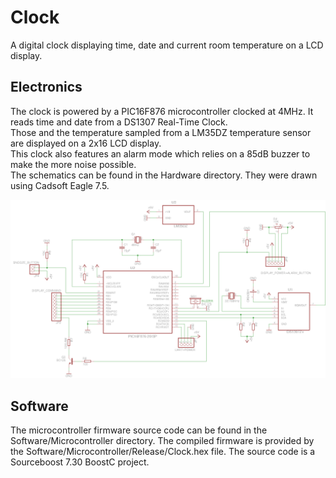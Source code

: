 # Clock
A digital clock displaying time, date and current room temperature on a LCD display.

## Electronics
The clock is powered by a PIC16F876 microcontroller clocked at 4MHz. It reads time and date from a DS1307 Real-Time Clock.  
Those and the temperature sampled from a LM35DZ temperature sensor are displayed on a 2x16 LCD display.  
This clock also features an alarm mode which relies on a 85dB buzzer to make the more noise possible.  
The schematics can be found in the Hardware directory. They were drawn using Cadsoft Eagle 7.5.  
  
![Main board schematics](https://github.com/RICCIARDI-Adrien/Clock/blob/master/Hardware/Main_Board.png)

## Software
The microcontroller firmware source code can be found in the Software/Microcontroller directory. The compiled firmware is provided by the Software/Microcontroller/Release/Clock.hex file. The source code is a Sourceboost 7.30 BoostC project.  

